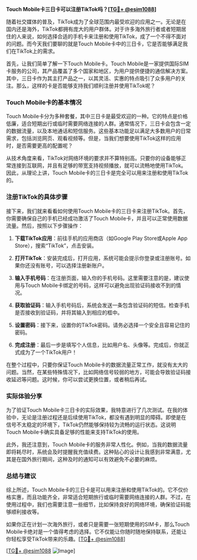 **Touch Mobile卡三日卡可以注册TikTok吗？[[TG💪+ @esim1088](https://t.me/s/esim1088)]**

随着社交媒体的普及，TikTok成为了全球范围内最受欢迎的应用之一。无论是在国内还是海外，TikTok都拥有庞大的用户群体。对于许多海外旅行者或者短期居住的人来说，如何选择合适的手机卡来注册和使用TikTok，成了一个不得不面对的问题。而今天我们要聊的就是Touch Mobile卡中的三日卡，它是否能够满足我们在TikTok上的需求。

首先，让我们简单了解一下Touch Mobile卡。Touch Mobile是一家提供国际SIM卡服务的公司，其产品覆盖了多个国家和地区，为用户提供便捷的通信解决方案。其中，三日卡作为其主打产品之一，以其灵活、实惠的特点吸引了众多用户的关注。那么，这样的卡是否能够支持我们顺利注册并使用TikTok呢？

### **Touch Mobile卡的基本情况**

Touch Mobile卡分为多种套餐，其中三日卡是最受欢迎的一种。它的特点是价格低廉，适合短期出行或临时需要网络连接的人群。通常情况下，三日卡会包含一定的数据流量，以及本地通话和短信服务。这些基本功能足以满足大多数用户的日常需求，包括浏览网页、观看视频等。但是，当我们想要使用TikTok这样的应用时，是否需要更高的配置呢？

从技术角度来看，TikTok对网络环境的要求并不算特别高。只要你的设备能够正常连接到互联网，并且有足够的带宽支持视频播放，就可以流畅地使用TikTok。因此，从理论上讲，Touch Mobile卡的三日卡是完全可以用来注册和使用TikTok的。

### **注册TikTok的具体步骤**

接下来，我们就来看看如何使用Touch Mobile卡的三日卡来注册TikTok。首先，你需要确保自己的手机已经成功激活了Touch Mobile卡，并且可以正常使用数据流量。然后，按照以下步骤操作：

1. **下载TikTok应用**：前往手机的应用商店（如Google Play Store或Apple App Store），搜索“TikTok”，点击安装。
   
2. **打开TikTok**：安装完成后，打开应用，系统可能会提示你登录或注册账号。如果你还没有账号，可以选择注册新账户。

3. **输入手机号码**：在注册页面，输入你的手机号码。这里需要注意的是，建议使用与Touch Mobile卡绑定的号码，这样可以避免出现验证码接收不到的情况。

4. **获取验证码**：输入手机号码后，系统会发送一条包含验证码的短信。检查手机是否接收到验证码，并将其输入到相应的框中。

5. **设置密码**：接下来，设置你的TikTok密码。请务必选择一个安全且容易记住的密码。

6. **完成注册**：最后一步是填写个人信息，比如用户名、头像等。完成后，你就正式成为了一个TikTok用户！

在整个过程中，只要你保证Touch Mobile卡的数据流量正常工作，就没有太大的问题。当然，在某些特殊情况下，比如网络信号较弱的地方，可能会导致验证码接收延迟等问题。这时候，你可以尝试更换位置，或者稍后再试。

### **实际体验分享**

为了验证Touch Mobile卡三日卡的实际效果，我特意进行了几次测试。在我的体验中，无论是注册过程还是后续使用TikTok，都没有遇到明显的障碍。即使是在信号不太稳定的环境下，TikTok仍然能够保持较为流畅的运行状态。这说明Touch Mobile卡确实具备足够的性能来支持TikTok的使用。

此外，我还注意到，Touch Mobile卡的服务非常人性化。例如，当我的数据流量即将耗尽时，系统会及时提醒我充值续费。这种贴心的设计让我感到非常满意，尤其是在国外旅行期间，这种及时的通知可以有效避免不必要的麻烦。

### **总结与建议**

综上所述，Touch Mobile卡的三日卡是可以用来注册和使用TikTok的。它不仅价格实惠，而且功能齐全，非常适合短期旅行或临时需要网络连接的人群。不过，在使用过程中，我们也需要注意一些细节，比如保持良好的网络环境，确保验证码能够顺利接收等。

如果你正在计划一次海外旅行，或者只是需要一张短期使用的SIM卡，那么Touch Mobile卡绝对是一个值得考虑的选择。它不仅能让你随时随地保持联系，还能让你轻松享受TikTok带来的乐趣。[[TG💪+ @esim1088](https://t.me/s/esim1088)]

[[TG💪+ @esim1088](https://t.me/s/esim1088) ![Image](https://i.postimg.cc/4NQfJmqS/Snipaste-2025-05-13-00-14-12.png)]